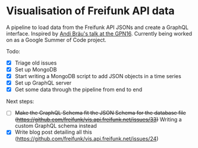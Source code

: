 # Visualisation of Freifunk API data

A pipeline to load data from the Freifunk API JSONs and create a GraphQL interface. Inspired by [Andi Bräu's talk at the GPN16](https://media.ccc.de/v/gpn16-7659-die_freifunk_api).
Currently being worked on as a Google Summer of Code project.

Todo:
- [X] Triage old issues
- [X] Set up MongoDB
- [X] Start writing a MongoDB script to add JSON objects in a time series
- [X] Set up GraphQL server
- [X] Get some data through the pipeline from end to end

Next steps:
- [ ] ~~Make the GraphQL Schema fit the JSON Schema for the database file (https://github.com/freifunk/vis.api.freifunk.net/issues/33)~~ Writing a custom GraphQL schema instead
- [X] Write blog post detailing all this (https://github.com/freifunk/vis.api.freifunk.net/issues/24)
